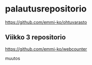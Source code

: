 # palautusrepositorio

https://github.com/emmi-ko/ohtuvarasto

##  Viikko 3 repositorio
https://github.com/emmi-ko/webcounter


muutos
